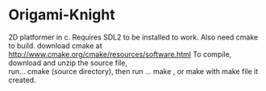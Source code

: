 Origami-Knight
==============

2D platformer in c. Requires SDL2 to be installed to work. Also need cmake to build.
download cmake at http://www.cmake.org/cmake/resources/software.html
To compile,      
download and unzip the source file,  
run...
 cmake (source directory),
then run ...
 make ,
or make with make file it created.
 
